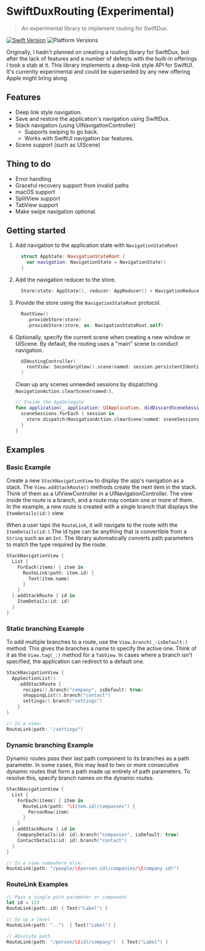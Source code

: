 # SwiftDuxRouting (Experimental)

> An experimental library to implement routing for SwiftDux.

[![Swift Version][swift-image]][swift-url]
![Platform Versions][ios-image]

Originally, I hadn't planned on creating a routing library for SwiftDux, but after the lack of features and a number of defects with the built-in offerings I took a stab at it. This library implements a deep-link style API for SwiftUI. It's currently experimental and could be superseded by any new offering Apple might bring along.

## Features
- Deep link style navigation.
- Save and restore the application's navigation using SwiftDux.
- Stack navigation (using UINavigationController)
    - Supports swiping to go back.
    - Works with SwiftUI navigation bar features.
- Scene support (such as UIScene)

## Thing to do
- Error handling
- Graceful recovery support from invalid paths
- macOS support
- SplitView support
- TabView support
- Make swipe navigation optional.

[swift-image]: https://img.shields.io/badge/swift-5.2-orange.svg
[ios-image]: https://img.shields.io/badge/platforms-iOS%2013%20-222.svg
[swift-url]: https://swift.org/
[license-image]: https://img.shields.io/badge/License-MIT-blue.svg
[license-url]: LICENSE

## Getting started

1. Add navigation to the application state with `NavigationStateRoot`
    ```swift
      struct AppState: NavigationStateRoot {
        var navigation: NavigationState = NavigationState()
      }
    ```

1. Add the navigation reducer to the store.
    ```swift
      Store(state: AppState(), reducer: AppReducer() + NavigationReducer())
    ```

1. Provide the store using the `NavigationStateRoot` protocol.
    ```swift
      RootView()
        .provideStore(store)
        .provideStore(store, as: NavigationStateRoot.self)
    ```
1. Optionally, specify the current scene when creating a new window or UIScene. By default, the routing uses a "main" scene to conduct navigation.
    ```swift
      UIHostingController(
        rootView: SecondaryView().scene(named: session.persistentIdentifier)
      )
    ```
    Clean up any scenes unneeded sessions by dispatching `NavigationAction.clearScene(named:)`.
    ```swift
    // Inside the AppDelegate
    func application(_ application: UIApplication, didDiscardSceneSessions sceneSessions: Set<UISceneSession>) {
      sceneSessions.forEach { session in
        store.dispatch(NavigationAction.clearScene(named: sceneSessions.persistentIdentifier))
      }
    }
    ```

## Examples

### Basic Example
Create a new `StackNavigationView` to display the app's navigation as a stack. The `View.addStackRoute()` methods create the next item in the stack. Think of them as a UIViewController in a UINavigationController. The view inside the route is a branch, and a route may contain one or more of them. In the example, a new route is created with a single branch that displays the `ItemDetails(id:)` view.

When a user taps the `RouteLink`, it will navigate to the route with the `ItemDetails(id:)`.The id type can be anything that is convertible from a `String` such as an `Int`. The library automatically converts path parameters to match the type required by the route.

```swift
StackNavigationView {
  List {
    ForEach(items) { item in
      RouteLink(path: item.id) {
        Text(item.name)
      }
    }
  }.addStackRoute { id in
    ItemDetails(id: id)
  }
}
```
### Static branching Example
To add multiple branches to a route, use the `View.branch(_:isDefault:)` method. This gives the branches a name to specify the active one. Think of it as the `View.tag(_:)` method for a `TabView`. In cases where a branch isn't specified, the application can redirect to a default one.

```swift
StackNavigationView {
  AppSectionList()
    .addStackRoute {
      recipes().branch("company", isDefault: true)
      shoppingList().branch("contact")
      settings().branch("settings")
    }
}

// In a view: 
RouteLink(path: "/settings")
```

### Dynamic branching Example
Dynamic routes pass their last path component to its branches as a path parameter. In some cases, this may lead to two or more consecutive dynamic routes that form a path made up entirely of path parameters. To resolve this, specify branch names on the dynamic routes.

```swift
StackNavigationView {
  List {
    ForEach(items) { item in
      RouteLink(path: "\(item.id)/companies") {
        PersonRow(item)
      }
    }
  }.addStackRoute { id in
    CompanyDetails(id: id).branch("companies", isDefault: true)
    ContactDetails(id: id).branch("contact")
  }
}

// In a view somewhere else: 
RouteLink(path: "/people/\(person.id)/companies/\(company.id)")
```

### RouteLink Examples
```swift
// Pass a single path parameter or component.
let id = 123
RouteLink(path: id) { Text("Label") }

// Go up a level
RouteLink(path: "..")  { Text("Label") }

// Absolute path
RouteLink(path: "/person/\(id)/company")  { Text("Label") }
```
